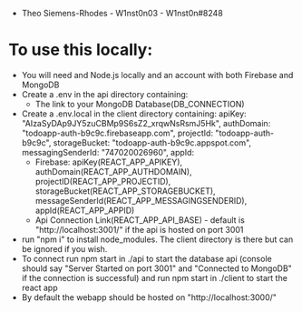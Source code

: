 - Theo Siemens-Rhodes - W1nst0n03 - W1nst0n#8248

# To use this locally:
- You will need and Node.js locally and an account with both Firebase and MongoDB
- Create a .env in the api directory containing:
  - The link to your MongoDB Database(DB_CONNECTION)
- Create a .env.local in the client directory containing: 
apiKey: "AIzaSyDAp9JY5zuCBMp9S6sZ2_xrqwNsRsmJ5Hk",
  authDomain: "todoapp-auth-b9c9c.firebaseapp.com",
  projectId: "todoapp-auth-b9c9c",
  storageBucket: "todoapp-auth-b9c9c.appspot.com",
  messagingSenderId: "747020026960",
  appId:
  - Firebase: apiKey(REACT_APP_APIKEY), authDomain(REACT_APP_AUTHDOMAIN), projectID(REACT_APP_PROJECTID), storageBucket(REACT_APP_STORAGEBUCKET),
  messageSenderId(REACT_APP_MESSAGINGSENDERID), appId(REACT_APP_APPID)
  - Api Connection Link(REACT_APP_API_BASE) - default is "http://localhost:3001/" if the api is hosted on port 3001
 - run "npm i" to install node_modules. The client directory is there but can be ignored if you wish.
 - To connect run npm start in ./api to start the database api (console should say "Server Started on port 3001" and "Connected to MongoDB" if the connection is successful) and run npm start in ./client to start the react app
 - By default the webapp should be hosted on "http://localhost:3000/"
